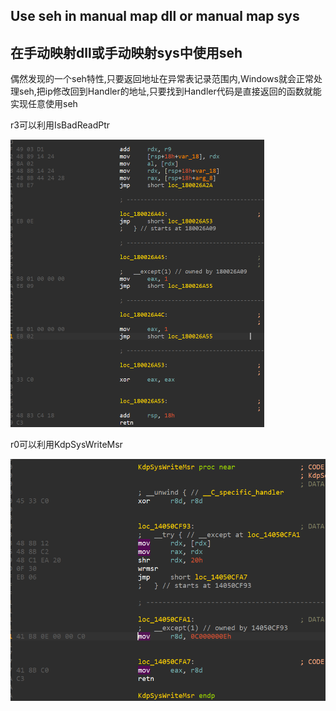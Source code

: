 ## Use seh in manual map dll or manual map sys

## 在手动映射dll或手动映射sys中使用seh

偶然发现的一个seh特性,只要返回地址在异常表记录范围内,Windows就会正常处理seh,把ip修改回到Handler的地址,只要找到Handler代码是直接返回的函数就能实现任意使用seh

r3可以利用IsBadReadPtr

<img src=".\image-20221009192831645.png" alt="image-20221009192831645" style="zoom:50%;" />

r0可以利用KdpSysWriteMsr

<img src=".\image-20221009192708539.png" alt="image-20221009192708539" style="zoom: 67%;" />





